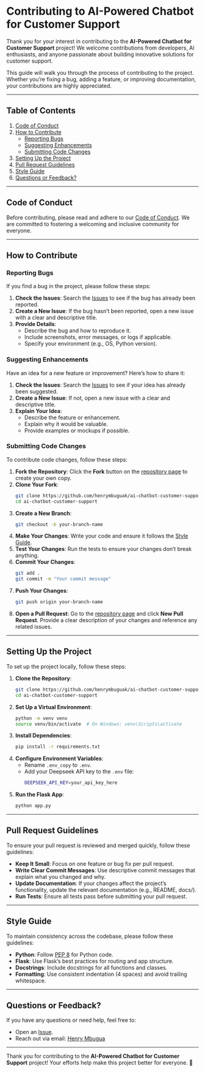 # **Contributing to AI-Powered Chatbot for Customer Support**

Thank you for your interest in contributing to the **AI-Powered Chatbot for Customer Support** project! We welcome contributions from developers, AI enthusiasts, and anyone passionate about building innovative solutions for customer support.

This guide will walk you through the process of contributing to the project. Whether you’re fixing a bug, adding a feature, or improving documentation, your contributions are highly appreciated.

---

## **Table of Contents**
1. [Code of Conduct](#code-of-conduct)
2. [How to Contribute](#how-to-contribute)
   - [Reporting Bugs](#reporting-bugs)
   - [Suggesting Enhancements](#suggesting-enhancements)
   - [Submitting Code Changes](#submitting-code-changes)
3. [Setting Up the Project](#setting-up-the-project)
4. [Pull Request Guidelines](#pull-request-guidelines)
5. [Style Guide](#style-guide)
6. [Questions or Feedback?](#questions-or-feedback)

---

## **Code of Conduct**
Before contributing, please read and adhere to our [Code of Conduct](CODE_OF_CONDUCT.md). We are committed to fostering a welcoming and inclusive community for everyone.

---

## **How to Contribute**

### **Reporting Bugs**
If you find a bug in the project, please follow these steps:
1. **Check the Issues**: Search the [Issues](https://github.com/henrymbuguak/ai-chatbot-customer-support/issues) to see if the bug has already been reported.
2. **Create a New Issue**: If the bug hasn’t been reported, open a new issue with a clear and descriptive title.
3. **Provide Details**:
   - Describe the bug and how to reproduce it.
   - Include screenshots, error messages, or logs if applicable.
   - Specify your environment (e.g., OS, Python version).

### **Suggesting Enhancements**
Have an idea for a new feature or improvement? Here’s how to share it:
1. **Check the Issues**: Search the [Issues](https://github.com/henrymbuguak/ai-chatbot-customer-support/issues) to see if your idea has already been suggested.
2. **Create a New Issue**: If not, open a new issue with a clear and descriptive title.
3. **Explain Your Idea**:
   - Describe the feature or enhancement.
   - Explain why it would be valuable.
   - Provide examples or mockups if possible.

### **Submitting Code Changes**
To contribute code changes, follow these steps:
1. **Fork the Repository**: Click the **Fork** button on the [repository page](https://github.com/henrymbuguak/ai-chatbot-customer-support) to create your own copy.
2. **Clone Your Fork**:
   ```bash
   git clone https://github.com/henrymbuguak/ai-chatbot-customer-support.git
   cd ai-chatbot-customer-support
   ```
3. **Create a New Branch**:
   ```bash
   git checkout -b your-branch-name
   ```
4. **Make Your Changes**: Write your code and ensure it follows the [Style Guide](#style-guide).
5. **Test Your Changes**: Run the tests to ensure your changes don’t break anything.
6. **Commit Your Changes**:
   ```bash
   git add .
   git commit -m "Your commit message"
   ```
7. **Push Your Changes**:
   ```bash
   git push origin your-branch-name
   ```
8. **Open a Pull Request**: Go to the [repository page](https://github.com/henrymbuguak/ai-chatbot-customer-support) and click **New Pull Request**. Provide a clear description of your changes and reference any related issues.

---

## **Setting Up the Project**
To set up the project locally, follow these steps:
1. **Clone the Repository**:
   ```bash
   git clone https://github.com/henrymbuguak/ai-chatbot-customer-support.git
   cd ai-chatbot-customer-support
   ```
2. **Set Up a Virtual Environment**:
   ```bash
   python -m venv venv
   source venv/bin/activate  # On Windows: venv\Scripts\activate
   ```
3. **Install Dependencies**:
   ```bash
   pip install -r requirements.txt
   ```
4. **Configure Environment Variables**:
   - Rename `.env_copy` to `.env`.
   - Add your Deepseek API key to the `.env` file:
     ```bash
     DEEPSEEK_API_KEY=your_api_key_here
     ```
5. **Run the Flask App**:
   ```bash
   python app.py
   ```

---

## **Pull Request Guidelines**
To ensure your pull request is reviewed and merged quickly, follow these guidelines:
- **Keep It Small**: Focus on one feature or bug fix per pull request.
- **Write Clear Commit Messages**: Use descriptive commit messages that explain what you changed and why.
- **Update Documentation**: If your changes affect the project’s functionality, update the relevant documentation (e.g., README, docs/).
- **Run Tests**: Ensure all tests pass before submitting your pull request.

---

## **Style Guide**
To maintain consistency across the codebase, please follow these guidelines:
- **Python**: Follow [PEP 8](https://www.python.org/dev/peps/pep-0008/) for Python code.
- **Flask**: Use Flask’s best practices for routing and app structure.
- **Docstrings**: Include docstrings for all functions and classes.
- **Formatting**: Use consistent indentation (4 spaces) and avoid trailing whitespace.

---

## **Questions or Feedback?**
If you have any questions or need help, feel free to:
- Open an [Issue](https://github.com/henrymbuguak/ai-chatbot-customer-support/issues).
- Reach out via email: [Henry Mbugua](https://www.linkedin.com/in/henrymbugua/)

---

Thank you for contributing to the **AI-Powered Chatbot for Customer Support** project! Your efforts help make this project better for everyone. 🚀

